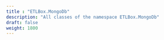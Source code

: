 ```yaml
---
title : "ETLBox.MongoDb"
description: "All classes of the namespace ETLBox.MongoDb"
draft: false
weight: 1800
---
```

